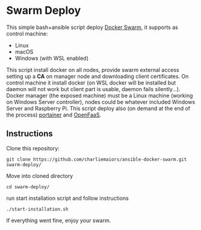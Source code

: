 # Swarm Deploy #

This simple bash+ansible script deploy [Docker Swarm](https://docs.docker.com/swarm/), it supports as control machine:

* Linux
* macOS
* Windows (with WSL enabled)

This script install docker on all nodes, provide swarm external access setting up a **CA** on manager node and downloading client certificates. On control machine it install docker (on WSL docker will be installed but daemon will not work but client part is usable, daemon fails silently...).
Docker manager (the exposed machine) must be a Linux machine (working on Windows Server controller), nodes could be whatever included Windows Server and Raspberry Pi.
This script deploy also (on demand at the end of the process) [portainer](https://portainer.io/) and [OpenFaaS](https://github.com/alexellis/faas).

## Instructions ##

Clone this repository:

```
git clone https://github.com/charliemaiors/ansible-docker-swarm.git swarm-deploy/
```

Move into cloned directory

```
cd swarm-deploy/
```

run start installation script and follow instructions

```
./start-installation.sh
```

If everything went fine, enjoy your swarm.
